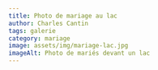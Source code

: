```yaml
---
title: Photo de mariage au lac
author: Charles Cantin
tags: galerie
category: mariage
image: assets/img/mariage-lac.jpg
imageAlt: Photo de mariés devant un lac
---
```

